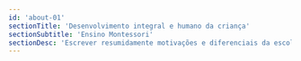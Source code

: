 ```yaml
---
id: 'about-01'
sectionTitle: 'Desenvolvimento integral e humano da criança'
sectionSubtitle: 'Ensino Montessori'
sectionDesc: 'Escrever resumidamente motivações e diferenciais da escola (como no exemplo a seguir). A Escola Montessori é um ambiente educacional diferenciado, baseado na filosofia desenvolvida pela médica e educadora italiana Maria Montessori. Nossa escola se orgulha em oferecer uma abordagem pedagógica inovadora e personalizada, que valoriza o desenvolvimento integral das crianças.'
---
```

